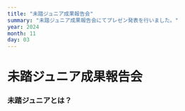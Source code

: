 ```yaml
---
title: "未踏ジュニア成果報告会"
summary: "未踏ジュニア成果報告会にてプレゼン発表を行いました。"
year: 2024
month: 11
day: 03
---
```


# 未踏ジュニア成果報告会

### 未踏ジュニアとは？
